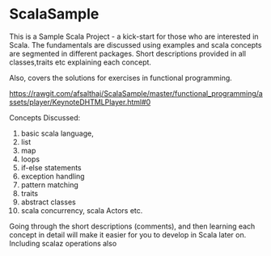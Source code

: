 ScalaSample
===========
This is a Sample Scala Project - a kick-start for those who are interested in Scala.
The fundamentals are discussed using examples and scala concepts are segmented in different packages.
Short descriptions provided in all classes,traits etc explaining each concept.

Also, covers the solutions for exercises in functional programming.

https://rawgit.com/afsalthaj/ScalaSample/master/functional_programming/assets/player/KeynoteDHTMLPlayer.html#0

Concepts Discussed:

1. basic scala language,
2. list
3. map
4. loops
5. if-else statements
6. exception handling
7. pattern matching
8. traits
9. abstract classes
10. scala concurrency, scala Actors etc.

Going through the short descriptions (comments), and then learning each concept in detail will make it easier for you to develop in Scala later on.
Including scalaz operations also


